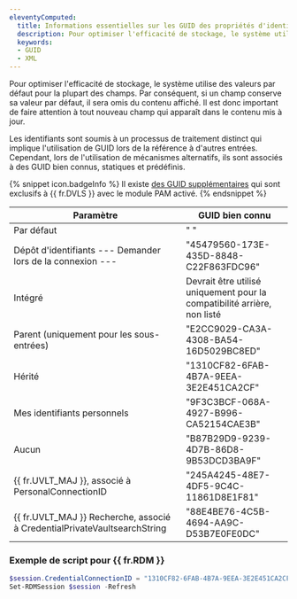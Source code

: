 ```yaml
---
eleventyComputed:
  title: Informations essentielles sur les GUID des propriétés d'identifiants dans {{ fr.RDM }}
  description: Pour optimiser l'efficacité de stockage, le système utilise des valeurs par défaut pour la plupart des champs.
  keywords: 
  - GUID
  - XML
---
```

Pour optimiser l'efficacité de stockage, le système utilise des valeurs par défaut pour la plupart des champs. Par conséquent, si un champ conserve sa valeur par défaut, il sera omis du contenu affiché. Il est donc important de faire attention à tout nouveau champ qui apparaît dans le contenu mis à jour.

Les identifiants sont soumis à un processus de traitement distinct qui implique l'utilisation de GUID lors de la référence à d'autres entrées. Cependant, lors de l'utilisation de mécanismes alternatifs, ils sont associés à des GUID bien connus, statiques et prédéfinis.

{% snippet icon.badgeInfo %}
Il existe [des GUID supplémentaires](/powershell/dvls-powershell/xml-information/) qui sont exclusifs à {{ fr.DVLS }} avec le module PAM activé.
{% endsnippet %}

| Paramètre                                                                | GUID bien connu                                             |
|--------------------------------------------------------------------------|-------------------------------------------------------------|
| Par défaut                                                               | " "                                                         |
| Dépôt d'identifiants --- Demander lors de la connexion ---               | "45479560-173E-435D-8848-C22F863FDC96"                      |
| Intégré                                                                  | Devrait être utilisé uniquement pour la compatibilité arrière, non listé |
| Parent (uniquement pour les sous-entrées)                                | "E2CC9029-CA3A-4308-BA54-16D5029BC8ED"                      |
| Hérité                                                                   | "1310CF82-6FAB-4B7A-9EEA-3E2E451CA2CF"                      |
| Mes identifiants personnels                                              | "9F3C3BCF-068A-4927-B996-CA52154CAE3B"                      |
| Aucun                                                                    | "B87B29D9-9239-4D7B-86D8-9B53DCD3BA9F"                      |
| {{ fr.UVLT_MAJ }}, associé à PersonalConnectionID                        | "245A4245-48E7-4DF5-9C4C-11861D8E1F81"                      |
| {{ fr.UVLT_MAJ }} Recherche, associé à CredentialPrivateVaultsearchString | "88E4BE76-4C5B-4694-AA9C-D53B7E0FE0DC"                      |

### Exemple de script pour {{ fr.RDM }}
```powershell
$session.CredentialConnectionID = "1310CF82-6FAB-4B7A-9EEA-3E2E451CA2CF"
Set-RDMSession $session -Refresh
```